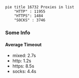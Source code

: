 
```mermaid
pie title 16732 Proxies in list
    "HTTP" : 11955
    "HTTPS": 1484
    "SOCKS" : 3746
```

### Some Info
#### Average Timeout

- mixed: 2.7s
- http: 1.2s
- https: 8.5s
- socks: 4.4s